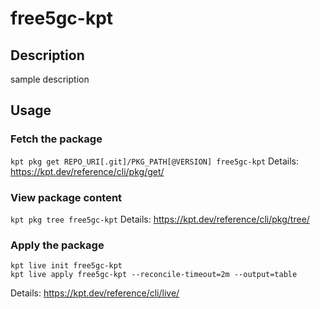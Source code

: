 # free5gc-kpt

## Description
sample description

## Usage

### Fetch the package
`kpt pkg get REPO_URI[.git]/PKG_PATH[@VERSION] free5gc-kpt`
Details: https://kpt.dev/reference/cli/pkg/get/

### View package content
`kpt pkg tree free5gc-kpt`
Details: https://kpt.dev/reference/cli/pkg/tree/

### Apply the package
```
kpt live init free5gc-kpt
kpt live apply free5gc-kpt --reconcile-timeout=2m --output=table
```
Details: https://kpt.dev/reference/cli/live/
